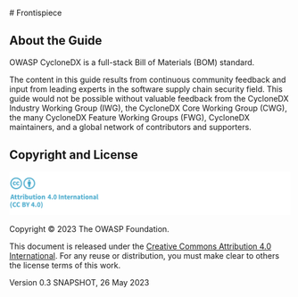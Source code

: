 <div style="page-break-after: always; visibility: hidden">
\newpage
</div>
# Frontispiece

## About the Guide
OWASP CycloneDX is a full-stack Bill of Materials (BOM) standard.

The content in this guide results from continuous community feedback and input from leading experts in the software 
supply chain security field. This guide would not be possible without valuable feedback from the CycloneDX Industry 
Working Group (IWG), the CycloneDX Core Working Group (CWG), the many CycloneDX Feature Working Groups (FWG), 
CycloneDX maintainers, and a global network of contributors and supporters.

## Copyright and License

![license](../../images/license.png)

Copyright © 2023 The OWASP Foundation. 

This document is released under the [Creative Commons Attribution 4.0 International](https://creativecommons.org/licenses/by/4.0/).
For any reuse or distribution, you must make clear to others the license terms of this work.

Version 0.3 SNAPSHOT, 26 May 2023

<div style="page-break-after: always; visibility: hidden">
\newpage
</div>
